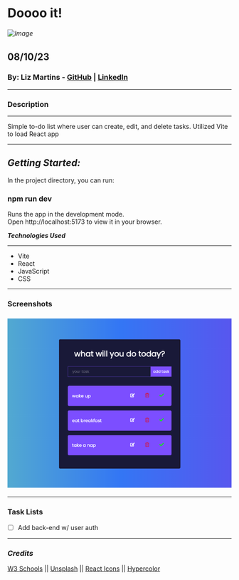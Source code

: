 # Doooo it!




###### ![Image](https://i.pinimg.com/originals/c2/2c/e8/c22ce86247e3449b1a8e28b66d928200.jpg)

## 08/10/23

### By: Liz Martins - [GitHub](http://www.github.com/martinsliz) | [LinkedIn](https://www.linkedin.com/in/elizmartins)


---

### Description
---
Simple to-do list where user can create, edit, and delete tasks. Utilized Vite to load React app

---
## **_Getting Started:_**

In the project directory, you can run:

### npm run dev
Runs the app in the development mode.\
Open http://localhost:5173 to view it in your browser.




**_Technologies Used_**

---


- Vite
- React
- JavaScript
- CSS

---

### Screenshots

### ![Image](src/assets/list.png)

---

### Task Lists

- [ ] Add back-end w/ user auth

---

### _Credits_

[W3 Schools](https://www.w3schools.com/css/) || [Unsplash](https://unsplash.com/) || [React Icons](https://react-icons.github.io/react-icons) || [Hypercolor](https://hypercolor.dev/)

